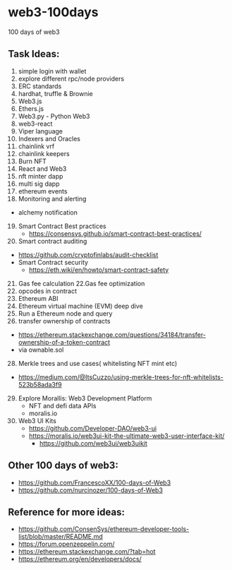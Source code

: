 # web3-100days
100 days of web3




## Task Ideas: 
1. simple login with wallet 
2. explore different rpc/node providers 
3. ERC standards 
4. hardhat, truffle & Brownie
5. Web3.js
6. Ethers.js
7. Web3.py - Python Web3
8. web3-react
9. Viper language 
10. Indexers and Oracles 
11. chainlink vrf
12. chainlink keepers 
13. Burn NFT
14. React and Web3
15. nft minter dapp
16. multi sig dapp
17. ethereum events 
18. Monitoring and alerting 
   - alchemy notification
19. Smart Contract Best practices
    - https://consensys.github.io/smart-contract-best-practices/
20. Smart contract auditing 
   - https://github.com/cryptofinlabs/audit-checklist
 - Smart Contract security 
     - https://eth.wiki/en/howto/smart-contract-safety
21. Gas fee calculation 
22.Gas fee optimization 
23. opcodes in contract 
24. Ethereum ABI
25. Ethereum virtual machine (EVM) deep dive 
26. Run a Ethereum node and query 
27. transfer ownership of contracts
   - https://ethereum.stackexchange.com/questions/34184/transfer-ownership-of-a-token-contract
   - via ownable.sol
28. Merkle trees and use cases( whitelisting NFT mint etc)
   - https://medium.com/@ItsCuzzo/using-merkle-trees-for-nft-whitelists-523b58ada3f9
29. Explore Morallis:  Web3 Development Platform
     - NFT and defi data APIs
     - moralis.io
30. Web3 UI Kits
     - https://github.com/Developer-DAO/web3-ui
     - https://moralis.io/web3ui-kit-the-ultimate-web3-user-interface-kit/
        - https://github.com/web3ui/web3uikit



## Other 100 days of web3:
- https://github.com/FrancescoXX/100-days-of-Web3
- https://github.com/nurcinozer/100-days-of-Web3


## Reference for more ideas: 
- https://github.com/ConsenSys/ethereum-developer-tools-list/blob/master/README.md
- https://forum.openzeppelin.com/
- https://ethereum.stackexchange.com/?tab=hot
- https://ethereum.org/en/developers/docs/
